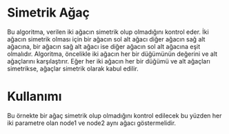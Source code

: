 # Simetrik Ağaç
Bu algoritma, verilen iki ağacın simetrik olup olmadığını kontrol eder. İki ağacın simetrik olması için bir ağacın sol alt ağacı diğer ağacın sağ alt ağacına, bir ağacın sağ alt ağacı ise diğer ağacın sol alt ağacına eşit olmalıdır. Algoritma, öncelikle iki ağacın her bir düğümünün değerini ve alt ağaçlarını karşılaştırır. Eğer her iki ağacın her bir düğümü ve alt ağaçları simetrikse, ağaçlar simetrik olarak kabul edilir.

# Kullanımı
Bu örnekte bir ağaç simetrik olup olmadığını kontrol edilecek bu yüzden her iki parametre olan node1 ve node2 aynı ağacı göstermelidir.
